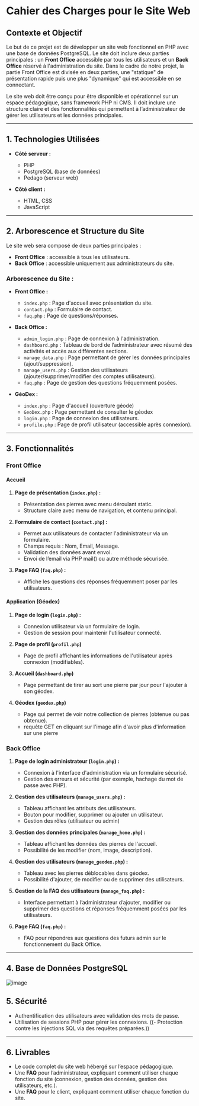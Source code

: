 # Cahier des Charges pour le Site Web

## Contexte et Objectif
Le but de ce projet est de développer un site web fonctionnel en PHP avec une base de données PostgreSQL. Le site doit inclure deux parties principales : un **Front Office** accessible par tous les utilisateurs et un **Back Office** réservé à l'administration du site. Dans le cadre de notre projet, la partie Front Office est divisée en deux parties, une "statique" de présentation rapide puis une plus "dynamique" qui est accessible en se connectant. 

Le site web doit être conçu pour être disponible et opérationnel sur un espace pédagogique, sans framework PHP ni CMS. Il doit inclure une structure claire et des fonctionnalités qui permettent à l’administrateur de gérer les utilisateurs et les données principales.

---

## 1. Technologies Utilisées
- **Côté serveur :**
  - PHP 
  - PostgreSQL (base de données)
  - Pedago (serveur web)

- **Côté client :**
  - HTML, CSS 
  - JavaScript 
  
---

## 2. Arborescence et Structure du Site

Le site web sera composé de deux parties principales :
- **Front Office** : accessible à tous les utilisateurs.
- **Back Office** : accessible uniquement aux administrateurs du site.

### Arborescence du Site :

- **Front Office :**
  - `index.php` : Page d'accueil avec présentation du site.
  - `contact.php` : Formulaire de contact.
  - `faq.php` : Page de questions/réponses.

- **Back Office :**
  - `admin_login.php` : Page de connexion à l'administration.
  - `dashboard.php` : Tableau de bord de l’administrateur avec résumé des activités et accès aux différentes sections.
  - `manage_data.php` : Page permettant de gérer les données principales (ajout/suppression).
  - `manage_users.php` : Gestion des utilisateurs (ajouter/supprimer/modifier des comptes utilisateurs).
  - `faq.php` : Page de gestion des questions fréquemment posées.

- **GéoDex :**
  - `index.php` : Page d'accueil (ouverture géode)
  - `GeoDex.php` : Page permettant de consulter le géodex
  - `login.php` : Page de connexion des utilisateurs.
  - `profile.php` : Page de profil utilisateur (accessible après connexion).
---

## 3. Fonctionnalités

### Front Office
#### Accueil
1. **Page de présentation (`index.php`) :**
   - Présentation des pierres avec menu déroulant static.
   - Structure claire avec menu de navigation, et contenu principal.

2. **Formulaire de contact (`contact.php`) :**
   - Permet aux utilisateurs de contacter l'administrateur via un formulaire.
   - Champs requis : Nom, Email, Message.
   - Validation des données avant envoi.
   - Envoi de l’email via PHP mail() ou autre méthode sécurisée.
  
4. **Page FAQ (`faq.php`) :**
   - Affiche les questions des réponses fréquemment poser par les utilisateurs.
  
#### Application (Géodex)
  
1. **Page de login (`login.php`) :**
   - Connexion utilisateur via un formulaire de login.
   - Gestion de session pour maintenir l'utilisateur connecté.
  
2. **Page de profil (`profil.php`)**
   - Page de profil affichant les informations de l'utilisateur après connexion (modifiables).

3. **Accueil (`dashboard.php`)**
   - Page permettant de tirer au sort une pierre par jour pour l'ajouter à son géodex.

4. **Géodex (`geodex.php`)**
   - Page qui permet de voir notre collection de pierres (obtenue ou pas obtenue).
   - requête GET en cliquant sur l'image afin d'avoir plus d'information sur une pierre


### Back Office
1. **Page de login administrateur (`login.php`) :**
   - Connexion à l'interface d'administration via un formulaire sécurisé.
   - Gestion des erreurs et sécurité (par exemple, hachage du mot de passe avec PHP).

2. **Gestion des utilisateurs (`manage_users.php`) :**
   - Tableau affichant les attributs des utilisateurs.
   - Bouton pour modifier, supprimer ou ajouter un utilisateur.
   - Gestion des rôles (utilisateur ou admin)

3. **Gestion des données principales (`manage_home.php`) :**
   - Tableau affichant les données des pierres de l'accueil.
   - Possibilité de les modifier (nom, image, description).

4. **Gestion des utilisateurs (`manage_geodex.php`) :**
   - Tableau avec les pierres déblocables dans géodex.
   - Possibilité d'ajouter, de modifier ou de supprimer des utilisateurs.

5. **Gestion de la FAQ des utilisateurs (`manage_faq.php`) :**
   - Interface permettant à l’administrateur d’ajouter, modifier ou supprimer des questions et réponses fréquemment posées par les utilisateurs.
  
5. **Page FAQ (`faq.php`) :**
   - FAQ pour répondres aux questions des futurs admin sur le fonctionnement du Back Office.

---

## 4. Base de Données PostgreSQL

![image](https://github.com/user-attachments/assets/254a94f4-689d-449b-87b1-178d64140adc)


## 5. Sécurité
- Authentification des utilisateurs avec validation des mots de passe.
- Utilisation de sessions PHP pour gérer les connexions.
((- Protection contre les injections SQL via des requêtes préparées.))

---


## 6. Livrables
- Le code complet du site web hébergé sur l’espace pédagogique.
- Une **FAQ** pour l’administrateur, expliquant comment utiliser chaque fonction du site (connexion, gestion des données, gestion des utilisateurs, etc.).
- Une **FAQ** pour le client, expliquant comment utiliser chaque fonction du site.

